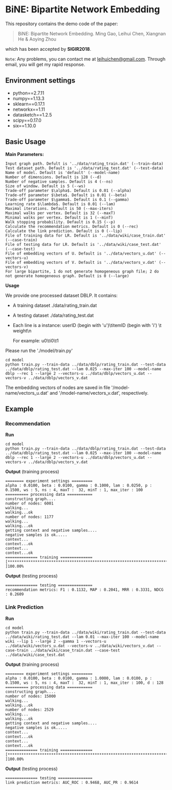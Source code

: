 # BiNE: Bipartite Network Embedding

This repository contains the demo code of the paper: 

> BiNE: Bipartite Network Embedding. Ming Gao, Leihui Chen, Xiangnan He & Aoying Zhou

which has been accepted by **SIGIR2018**.

`Note`: Any problems, you can contact me at [leihuichen@gmail.com](mailto:leihuichen@gmail.com). Through email, you will get my rapid response.



## Environment settings

- python==2.7.11
- numpy==1.13.3
- sklearn==0.17.1
- networkx==1.11
- datasketch==1.2.5
- scipy==0.17.0
- six==1.10.0





## Basic Usage

**Main Parameters:**

```
Input graph path. Defult is '../data/rating_train.dat' (--train-data)
Test dataset path. Default is '../data/rating_test.dat' (--test-data)
Name of model. Default is 'default' (--model-name)
Number of dimensions. Default is 128 (--d)
Number of negative samples. Default is 4 (--ns)
Size of window. Default is 5 (--ws)
Trade-off parameter $\alpha$. Default is 0.01 (--alpha)
Trade-off parameter $\beta$. Default is 0.01 (--beta)
Trade-off parameter $\gamma$. Default is 0.1 (--gamma)
Learning rate $\lambda$. Default is 0.01 (--lam)
Maximal iterations. Default is 50 (--max-iters)
Maximal walks per vertex. Default is 32 (--maxT)
Minimal walks per vertex. Default is 1 (--minT)
Walk stopping probability. Default is 0.15 (--p)
Calculate the recommendation metrics. Default is 0 (--rec)
Calculate the link prediction. Default is 0 (--lip)
File of training data for LR. Default is '../data/wiki/case_train.dat' (--case-train)
File of testing data for LR. Default is '../data/wiki/case_test.dat' (--case-test)
File of embedding vectors of U. Default is '../data/vectors_u.dat' (--vectors-u)
File of embedding vectors of V. Default is '../data/vectors_v.dat' (--vectors-v)
For large bipartite, 1 do not generate homogeneous graph file; 2 do not generate homogeneous graph. Default is 0 (--large)
```

**Usage**

We provide one processed dataset DBLP. It contains:

- A training dataset     ./data/rating_train.dat 
- A testing dataset      ./data/rating_test.dat


- Each line is a instance: userID (begin with 'u')\titemID (begin with 'i') \t weight\n

  For example: u0\ti0\t1

Please run the './model/train.py' 

```
cd model
python train.py --train-data ../data/dblp/rating_train.dat --test-data ../data/dblp/rating_test.dat --lam 0.025 --max-iter 100 --model-name dblp --rec 1 --large 2 --vectors-u ../data/dblp/vectors_u.dat --vectors-v ../data/dblp/vectors_v.dat
```

The embedding vectors of nodes are saved in file '/model-name/vectors_u.dat' and '/model-name/vectors_v.dat', respectively.



## Example

### Recommendation

**Run**

```
cd model
python train.py --train-data ../data/dblp/rating_train.dat --test-data ../data/dblp/rating_test.dat --lam 0.025 --max-iter 100 --model-name dblp --rec 1 --large 2 --vectors-u ../data/dblp/vectors_u.dat --vectors-v ../data/dblp/vectors_v.dat
```

**Output** (training process)

```
======== experiment settings =========
alpha : 0.0100, beta : 0.0100, gamma : 0.1000, lam : 0.0250, p : 0.1500, ws : 5, ns : 4, maxT :  32, minT : 1, max_iter : 100
========== processing data ===========
constructing graph....
number of nodes: 6001
walking...
walking...ok
number of nodes: 1177
walking...
walking...ok
getting context and negative samples....
negative samples is ok.....
context...
context...ok
context...
context...ok
============== training ==============
[*************************************************************************************************** ]100.00%
```

**Output** (testing process)

```
============== testing ===============
recommendation metrics: F1 : 0.1132, MAP : 0.2041, MRR : 0.3331, NDCG : 0.2609
```



### Link Prediction

**Run**

```
cd model
python train.py --train-data ../data/wiki/rating_train.dat --test-data ../data/wiki/rating_test.dat --lam 0.01 --max-iter 100 --model-name wiki --lip 1 --large 2 --gamma 1 --vectors-u ../data/wiki/vectors_u.dat --vectors-v ../data/wiki/vectors_v.dat --case-train ../data/wiki/case_train.dat --case-test ../data/wiki/case_test.dat
```

**Output** (training process)

```
======== experiment settings =========
alpha : 0.0100, beta : 0.0100, gamma : 1.0000, lam : 0.0100, p : 0.1500, ws : 5, ns : 4, maxT :  32, minT : 1, max_iter : 100, d : 128
========== processing data ===========
constructing graph....
number of nodes: 15000
walking...
walking...ok
number of nodes: 2529
walking...
walking...ok
getting context and negative samples....
negative samples is ok.....
context...
context...ok
context...
context...ok
============== training ==============
[*************************************************************************************************** ]100.00%
```

**Output** (testing process)

```
============== testing ===============
link prediction metrics: AUC_ROC : 0.9468, AUC_PR : 0.9614
```

